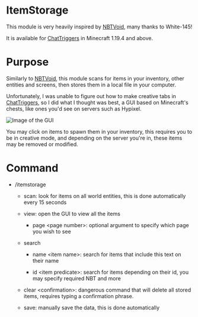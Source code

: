 # ItemStorage
This module is very heavily inspired by [NBTVoid](https://github.com/White-145/nbtvoid), many thanks to White-145!

It is available for [ChatTriggers](https://github.com/ChatTriggers/ctjs/) in Minecraft 1.19.4 and above.

# Purpose

Similarly to [NBTVoid](https://github.com/White-145/nbtvoid), this module scans for items in your inventory, other entities and screens, then stores them in a local file in your computer.

Unfortunately, I was unable to figure out how to make creative tabs in [ChatTriggers](https://github.com/ChatTriggers/ctjs/), so I did what I thought was best, a GUI based on Minecraft's chests, like ones you'd see on servers such as Hypixel.

![Image of the GUI](https://i.imgur.com/KxHADjf.png)

You may click on items to spawn them in your inventory, this requires you to be in creative mode, and depending on the server you're in, these items may be removed or modified.

# Command

- /itemstorage
  - scan: look for items on all world entities, this is done automatically every 15 seconds

  - view: open the GUI to view all the items
    - page \<page number>: optional argument to specify which page you wish to see

  - search
    - name \<item name>: search for items that include this text on their name

    - id \<item predicate>: search for items depending on their id, you may specify required NBT and more

  - clear \<confirmation>: dangerous command that will delete all stored items, requires typing a confirmation phrase.

  - save: manually save the data, this is done automatically